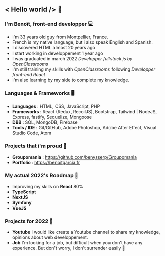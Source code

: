 ## < Hello world /> 👋


### I'm Benoît, front-end developper 💻
* I'm 33 years old guy from Montpellier, France. <img src='https://upload.wikimedia.org/wikipedia/commons/thumb/c/c3/Flag_of_France.svg/1024px-Flag_of_France.svg.png' width='14px' />
* French is my native language, but i also speak English and Spanish.
* I discovered HTML almost 20 years ago
* I start working in developpement 1 year ago
* I was graduated in march 2022 *Developper fullstack js by OpenClassrooms* <img src='https://upload.wikimedia.org/wikipedia/fr/0/0d/Logo_OpenClassrooms.png' width='14px' />
* I'm still training my skills with *OpenClassrooms* following *Developper front-end React* <img src='https://upload.wikimedia.org/wikipedia/fr/0/0d/Logo_OpenClassrooms.png' width='14px' />
* I'm also learning by my side to complete my knowledge.


### Languages & Frameworks 🖥️
* **Languages** : HTML, CSS, JavaScript, PHP
* **Frameworks** : React (Redux, RecoilJS), Bootstrap, Tailwind | NodeJS, Express, fastify, Sequelize, Mongoose
* **DBB** : SQL, MongoDB, Firebase
* **Tools / IDE** : Git/GitHub, Adobe Photoshop, Adobe After Effect, Visual Studio Code, Atom

### Projects that i'm proud 📁

* **Groupomania** : https://github.com/benysserp/Groupomania
* **Portfolio** : https://benoitgarcia.fr

### My actual 2022's Roadmap 🚙

* Improving my skills on **React** 80%
* **TypeScript**
* **NextJS**
* **Symfony**
* **VueJS**

### Projects for 2022 🌌
* **Youtube** I would like create a Youtube channel to share my knowledge, opinions about web developpement.
* **Job** I'm looking for a job, but difficult when you don't have any experience. But don't worry, I don't surrender easily 💪
